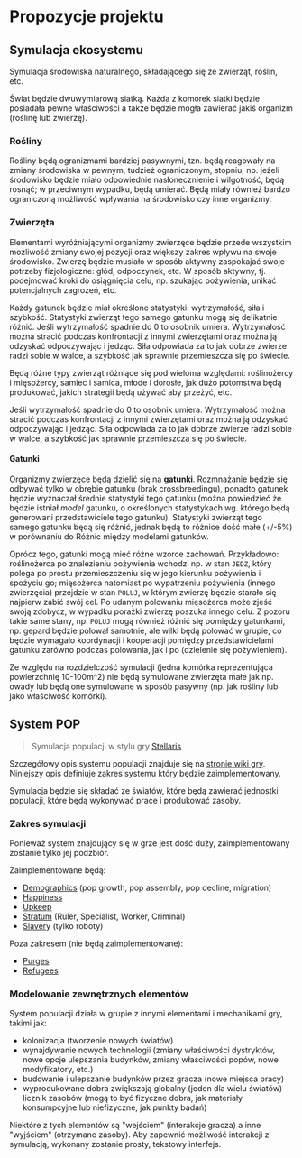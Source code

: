 # Propozycje projektu

## Symulacja ekosystemu

Symulacja środowiska naturalnego, składającego się ze zwierząt, roślin, etc.

Świat będzie dwuwymiarową siatką. Każda z komórek siatki będzie posiadała pewne właściwości a także będzie mogła
zawierać jakiś organizm (roślinę lub zwierzę).

### Rośliny

Rośliny będą ogranizmami bardziej pasywnymi, tzn. będą reagowały na zmiany środowiska w pewnym, tudzież ograniczonym,
stopniu, np. jeżeli środowisko będzie miało odpowiednie nasłonecznienie i wilgotność, będą rosnąć; w przeciwnym wypadku,
będą umierać. Będą miały również bardzo ograniczoną możliwość wpływania na środowisko czy inne organizmy.

### Zwierzęta

Elementami wyróżniającymi organizmy zwierzęce będzie przede wszystkim możliwość zmiany swojej pozycji oraz większy
zakres wpływu na swoje środowisko. Zwierzę będzie musiało w sposób aktywny zaspokajać swoje potrzeby fizjologiczne:
głód, odpoczynek, etc. W sposób aktywny, tj. podejmować kroki do osiągnięcia celu, np. szukając pożywienia, unikać
potencjalnych zagrożeń, etc.

Każdy gatunek będzie miał określone statystyki: wytrzymałość, siła i szybkość. Statystyki zwierząt tego samego gatunku
mogą się delikatnie różnić. Jeśli wytrzymałość spadnie do 0 to osobnik umiera. Wytrzymałość można stracić podczas
konfrontacji z innymi zwierzętami oraz można ją odzyskać odpoczywając i jedząc. Siła odpowiada za to jak dobrze zwierze
radzi sobie w walce, a szybkość jak sprawnie przemieszcza się po świecie.

Będą różne typy zwierząt różniące się pod wieloma względami: roślinożercy i mięsożercy, samiec i samica, młode i
dorosłe, jak dużo potomstwa będą produkować, jakich strategii będą używać aby przeżyć, etc.

Jeśli wytrzymałość spadnie do 0 to osobnik umiera. Wytrzymałość można stracić podczas konfrontacji z innymi zwierzętami
oraz można ją odzyskać odpoczywając i jedząc. Siła odpowiada za to jak dobrze zwierze radzi sobie w walce, a szybkość
jak sprawnie przemieszcza się po świecie.

#### Gatunki

Organizmy zwierzęce będą dzielić się na **gatunki**. Rozmnażanie będzie się odbywać tylko w obrębie gatunku (brak
crossbreedingu), ponadto gatunek będzie wyznaczał średnie statystyki tego gatunku (można powiedzieć że będzie istniał
_model_ gatunku, o określonych statystykach wg. którego będą generowani przedstawiciele tego gatunku). Statystyki
zwierząt tego samego gatunku będą się różnić, jednak będą to różnice dość małe (+/-5%) w porównaniu do Różnic między
modelami gatunków.

Oprócz tego, gatunki mogą mieć różne wzorce zachowań. Przykładowo: roślinożerca po znalezieniu pożywienia wchodzi np. w
stan `JEDZ`, który polega po prostu przemieszczeniu się w jego kierunku pożywienia i spożyciu go; mięsożerca natomiast
po wypatrzeniu pożywienia (innego zwierzęcia) przejdzie w stan `POLUJ`, w którym zwierzę będzie starało się najpierw
zabić swój cel. Po udanym polowaniu mięsożerca może zjeść swoją zdobycz, w wypadku porażki zwierzę poszuka innego celu.
Z pozoru takie same stany, np. `POLUJ` mogą również różnić się pomiędzy gatunkami, np. gepard będzie polował samotnie,
ale wilki będą polować w grupie, co będzie wymagało koordynacji i kooperacji pomiędzy przedstawicielami gatunku zarówno
podczas polowania, jak i po (dzielenie się pożywieniem).

Ze względu na rozdzielczość symulacji (jedna komórka reprezentująca powierzchnię 10-100m^2) nie będą symulowane
zwierzęta małe jak np. owady lub będą one symulowane w sposób pasywny (np. jak rośliny lub jako właściwość komórki).

## System POP

> Symulacja populacji w stylu gry [Stellaris](https://store.steampowered.com/app/281990/Stellaris/)

Szczegółowy opis systemu populacji znajduje się na [stronie wiki gry](https://stellaris.paradoxwikis.com/Population).
Niniejszy opis definiuje zakres systemu który będzie zaimplementowany.

Symulacja będzie się składać ze światów, które będą zawierać jednostki populacji, które będą wykonywać prace i
produkować zasoby.

### Zakres symulacji

Ponieważ system znajdujący się w grze jest dość duży, zaimplementowany zostanie tylko jej podzbiór.

Zaimplementowane będą:

- [Demographics](https://stellaris.paradoxwikis.com/Population#Demographics) (pop growth, pop assembly, pop decline,
  migration)
- [Happiness](https://stellaris.paradoxwikis.com/Population#Demographics)
- [Upkeep](https://stellaris.paradoxwikis.com/Population#Demographics)
- [Stratum](https://stellaris.paradoxwikis.com/Population#Stratum) (Ruler, Specialist, Worker, Criminal)
- [Slavery](https://stellaris.paradoxwikis.com/Population#Slavery) (tylko roboty)

Poza zakresem (nie będą zaimplementowane):

- [Purges](https://stellaris.paradoxwikis.com/Population#Purges)
- [Refugees](https://stellaris.paradoxwikis.com/Population#Refugees)

### Modelowanie zewnętrznych elementów

System populacji działa w grupie z innymi elementami i mechanikami gry, takimi jak:

- kolonizacja (tworzenie nowych światów)
- wynajdywanie nowych technologii (zmiany właściwości dystryktów, nowe opcje ulepszania budynków, zmiany właściwości
  popów, nowe modyfikatory, etc.)
- budowanie i ulepszanie budynków przez gracza (nowe miejsca pracy)
- wyprodukowane dobra zwiększają globalny (jeden dla wielu światów) licznik zasobów (mogą to być fizyczne dobra, jak
  materiały konsumpcyjne lub niefizyczne, jak punkty badań)

Niektóre z tych elementów są "wejściem" (interakcje gracza) a inne "wyjściem" (otrzymane zasoby). Aby zapewnić możliwość
interakcji z symulacją, wykonany zostanie prosty, tekstowy interfejs.
